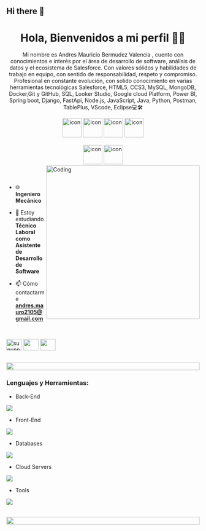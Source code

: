 ## Hi there 👋

<h1 align="center">Hola, Bienvenidos a mi perfil 👋🏼</h1>

<p align="center">
Mi nombre es Andres Mauricio Bermudez Valencia , cuento con conocimientos e interés por el área de desarrollo de software, análisis de datos y el ecosistema de Salesforce. Con valores sólidos y habilidades de trabajo en equipo, con sentido de responsabilidad, respeto y compromiso. Profesional en constante evolución, con solido conocimiento en varias herramientas tecnológicas Salesforce, HTML5, CCS3, MySQL, MongoDB, Docker,Git y GitHub, SQL, Looker Studio, Google cloud Platform, Power BI, Spring boot, Django, FastApi, Node.js, JavaScript, Java, Python, Postman, TablePlus, VScode, Eclipse💻🛠️</p>


<div align="center">
  <img src="https://techstack-generator.vercel.app/java-icon.svg" alt="icon" width="50" height="50" />
  <img src="https://techstack-generator.vercel.app/python-icon.svg" alt="icon" width="50" height="50" />
  <img src="https://techstack-generator.vercel.app/js-icon.svg" alt="icon"width="50" height="50" />
 <img src="https://techstack-generator.vercel.app/mysql-icon.svg" alt="icon" width="50" height="50" />
</div>

<br>

<div align="center">
  <img src="https://techstack-generator.vercel.app/docker-icon.svg" alt="icon" width="50" height="50" />
  <img src="https://techstack-generator.vercel.app/github-icon.svg" alt="icon" width="50" height="50" />
</div>

<img align="right" alt="Coding" width="400" src="https://user-images.githubusercontent.com/74038190/229223263-cf2e4b07-2615-4f87-9c38-e37600f8381a.gif">
<br><br>

- 🌐  **Ingeniero Mecánico**

- 📱  Estoy estudiando **Técnico Laboral como Asistente de Desarrollo de Software**
  
- 📫 Cómo contactarme **andres.mauro2105@gmail.com**

<br>

<p align="left">
<a href="https://www.linkedin.com/in/mauriciobermudez/" target="blank"><img align="center" src="[https://github.com/Mauro2105" alt="supunnanayakkara](https://raw.githubusercontent.com/rahuldkjain/github-profile-readme-generator/master/src/images/icons/Social/linked-in-alt.svg" alt="supunnanayakkara)" height="30" width="40" /></a>
<a href="https://www.facebook.com/andreesmauriicioo.beermudezvalenciia/" target="blank"><img align="center" src="https://raw.githubusercontent.com/rahuldkjain/github-profile-readme-generator/master/src/images/icons/Social/facebook.svg"  height="30" width="40" /></a>
<a href="https://www.instagram.com/mauroandres3/" target="blank"><img align="center" src="https://raw.githubusercontent.com/rahuldkjain/github-profile-readme-generator/master/src/images/icons/Social/instagram.svg" height="30" width="40" /></a>
</p>
<br>

<img src="https://i.imgur.com/dBaSKWF.gif" height="20" width="100%">

<h3 align="left">Lenguajes y Herramientas: </h3>

- Back-End
<p align="left">
  <a href="https://skillicons.dev">
    <img src="https://skillicons.dev/icons?i=java,nodejs,py,spring,fastapi,express,rabbitmq" />
  </a>
</p>

- Front-End
<p align="left">
  <a href="https://skillicons.dev">
    <img src="https://skillicons.dev/icons?i=js,npm" />
  </a>
</p>

- Databases
<p align="left">
  <a href="https://skillicons.dev">
    <img src="https://skillicons.dev/icons?i=mongodb,mysql,postgresql" />
  </a>
</p>

- Cloud Servers
<p align="left">
  <a href="https://skillicons.dev">
    <img src="https://skillicons.dev/icons?i=gcp" />
  </a>
</p>

- Tools
<p align="left">
  <a href="https://skillicons.dev">
    <img src="https://skillicons.dev/icons?i=git,github,docker,idea,vscode,postman,discord,linkedin,trailhead" />
  </a>
</p>

<br/>

<img src="https://i.imgur.com/dBaSKWF.gif" height="20" width="100%">
